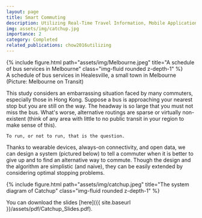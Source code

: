 ```yaml
---
layout: page
title: Smart Commuting
description: Utilizing Real-Time Travel Information, Mobile Applications and Wearable Devices for Smart Public Transportation
img: assets/img/catchup.jpg
importance: 2
category: Completed
related_publications: chow2016utilizing
---
```


<div class="row">
    <div class="col-sm-12 mt-md-0">
        {% include figure.html path="assets/img/Melbourne.jpeg" title="A schedule of bus services in Melbourne" class="img-fluid rounded z-depth-1" %}
    </div>
</div>
<div class="caption">
    A schedule of bus services in Healesville, a small town in Melbourne (Picture: Melbourne on Transit)
</div>

This study considers an embarrassing situation faced by many commuters, especially those in Hong Kong. Suppose a bus is approaching your nearest stop but you are still on the way. The headway is so large that you must not miss the bus. What's worse, alternative routings are sparse or virtually non-existent (think of any area with little to no public transit in your region to make sense of this).

~~~
To run, or not to run, that is the question.
~~~

Thanks to wearable devices, always-on connectivity, and open data, we can design a system (pictured below) to tell a commuter when it is better to give up and to find an alternative way to commute. Though the design and the algorithm are simplistic (and naive), they can be easily extended by considering optimal stopping problems.

<div class="row">
    <div class="col-sm-12 mt-md-0">
        {% include figure.html path="assets/img/catchup.jpeg" title="The system diagram of Catchup" class="img-fluid rounded z-depth-1" %}
    </div>
</div>

You can download the slides [here]({{ site.baseurl }}/assets/pdf/Catchup_Slides.pdf).

